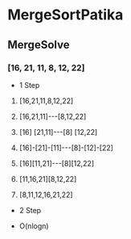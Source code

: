 # MergeSortPatika
## MergeSolve

### [16, 21, 11, 8, 12, 22] 

* 1 Step 

1. [16,21,11,8,12,22]
          
1. [16,21,11]---[8,12,22]
      
1. [16] [21,11]---[8] [12,22]
       
1. [16]-[21]-[11]---[8]-[12]-[22]

1. [16][11,21]---[8][12,22]
  
1. [11,16,21][8,12,22]
   
1. [8,11,12,16,21,22]

* 2 Step
- O(nlogn)
